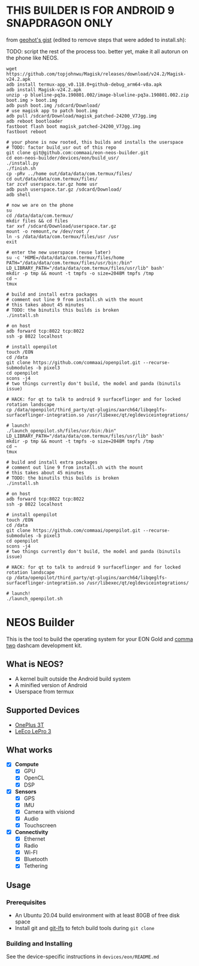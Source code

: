 # THIS BUILDER IS FOR ANDROID 9 SNAPDRAGON ONLY

from [geohot's gist](https://gist.github.com/geohot/569e9e4b20fd41203d8da71c6022be15) (edited to remove steps that were added to install.sh):

TODO: script the rest of the process too. better yet, make it all autorun on the phone like NEOS.

```
wget https://github.com/topjohnwu/Magisk/releases/download/v24.2/Magisk-v24.2.apk
adb install termux-app_v0.118.0+github-debug_arm64-v8a.apk
adb install Magisk-v24.2.apk
unzip -p blueline-pq3a.190801.002/image-blueline-pq3a.190801.002.zip boot.img > boot.img
adb push boot.img /sdcard/Download/
# use magisk app to patch boot.img
adb pull /sdcard/Download/magisk_patched-24200_V7Jgg.img
adb reboot bootloader
fastboot flash boot magisk_patched-24200_V7Jgg.img
fastboot reboot

# your phone is now rooted, this builds and installs the userspace
# TODO: factor build_usr out of this repo
git clone git@github.com:commaai/eon-neos-builder.git
cd eon-neos-builder/devices/eon/build_usr/
./install.py
./finish.sh
cp -pRv ../home out/data/data/com.termux/files/
cd out/data/data/com.termux/files/
tar zcvf userspace.tar.gz home usr
adb push userspace.tar.gz /sdcard/Download/
adb shell

# now we are on the phone
su
cd /data/data/com.termux/ 
mkdir files && cd files
tar xvf /sdcard/Download/userspace.tar.gz
mount -o remount,rw /dev/root /
ln -s /data/data/com.termux/files/usr /usr
exit

# enter the new userspace (reuse later)
su -c 'HOME=/data/data/com.termux/files/home PATH="/data/data/com.termux/files/usr/bin:/bin" LD_LIBRARY_PATH="/data/data/com.termux/files/usr/lib" bash'
mkdir -p tmp && mount -t tmpfs -o size=2048M tmpfs /tmp
cd ~
tmux

# build and install extra packages
# comment out line 9 from install.sh with the mount
# this takes about 45 minutes
# TODO: the binutils this builds is broken
./install.sh

# on host
adb forward tcp:8022 tcp:8022
ssh -p 8022 localhost

# install openpilot
touch /EON
cd /data
git clone https://github.com/commaai/openpilot.git --recurse-submodules -b pixel3
cd openpilot
scons -j4
# two things currently don't build, the model and panda (binutils issue)

# HACK: for qt to talk to android 9 surfaceflinger and for locked rotation landscape
cp /data/openpilot/third_party/qt-plugins/aarch64/libqeglfs-surfaceflinger-integration.so /usr/libexec/qt/egldeviceintegrations/

# launch!
./launch_openpilot.sh/files/usr/bin:/bin" LD_LIBRARY_PATH="/data/data/com.termux/files/usr/lib" bash'
mkdir -p tmp && mount -t tmpfs -o size=2048M tmpfs /tmp
cd ~
tmux

# build and install extra packages
# comment out line 9 from install.sh with the mount
# this takes about 45 minutes
# TODO: the binutils this builds is broken
./install.sh

# on host
adb forward tcp:8022 tcp:8022
ssh -p 8022 localhost

# install openpilot
touch /EON
cd /data
git clone https://github.com/commaai/openpilot.git --recurse-submodules -b pixel3
cd openpilot
scons -j4
# two things currently don't build, the model and panda (binutils issue)

# HACK: for qt to talk to android 9 surfaceflinger and for locked rotation landscape
cp /data/openpilot/third_party/qt-plugins/aarch64/libqeglfs-surfaceflinger-integration.so /usr/libexec/qt/egldeviceintegrations/

# launch!
./launch_openpilot.sh
```



NEOS Builder
======

This is the tool to build the operating system for your EON Gold and [comma two](https://comma.ai/shop/products/comma-two-devkit) dashcam development kit.

What is NEOS?
------

* A kernel built outside the Android build system
* A minified version of Android
* Userspace from termux

Supported Devices
------

* [OnePlus 3T](https://www.oneplus.com/3t)
* [LeEco LePro 3](https://www.cnet.com/products/leeco-lepro-3/review/)

What works
-----
- [X] **Compute**
  - [X] GPU
  - [X] OpenCL
  - [X] DSP
- [X] **Sensors**
  - [X] GPS
  - [X] IMU
  - [X] Camera with visiond
  - [X] Audio
  - [X] Touchscreen
- [X] **Connectivity**
  - [X] Ethernet
  - [X] Radio
  - [X] Wi-FI
  - [X] Bluetooth
  - [X] Tethering

Usage
------

### Prerequisites

* An Ubuntu 20.04 build environment with at least 80GB of free disk space
* Install git and [git-lfs](https://github.com/git-lfs/git-lfs/wiki/Installation) to fetch build tools during `git clone`

### Building and Installing

See the device-specific instructions in `devices/eon/README.md`
